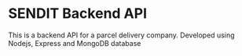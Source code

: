 # SENDIT Backend API

This is a backend API for a parcel delivery company.
Developed using Nodejs, Express and MongoDB database
